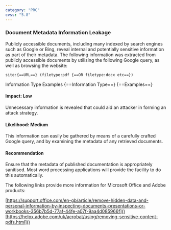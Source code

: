 ```yaml
---
category: "PRC"
cvss: "5.8"
---
```

### Document Metadata Information Leakage
Publicly accessible documents, including many indexed by search engines such as Google or Bing, reveal internal and potentially sensitive information as part of their metadata. The following information was extracted from publicly accessible documents by utilising the following Google query, as well as browsing the website:

```
site:{==URL==} (filetype:pdf {==OR filetype:docx etc==})
```

Information Type
Examples
{==Information Type==}
{==Examples==}
#### Impact: Low
Unnecessary information is revealed that could aid an attacker in forming an attack strategy.
#### Likelihood: Medium
This information can easily be gathered by means of a carefully crafted Google query, and by examining the metadata of any retrieved documents.
#### Recommendation
Ensure that the metadata of published documentation is appropriately sanitised. Most word processing applications will provide the facility to do this automatically.

The following links provide more information for Microsoft Office and Adobe products:

[https://support.office.com/en-gb/article/remove-hidden-data-and-personal-information-by-inspecting-documents-presentations-or-workbooks-356b7b5d-77af-44fe-a07f-9aa4d085966f]()
[https://helpx.adobe.com/uk/acrobat/using/removing-sensitive-content-pdfs.html]()
